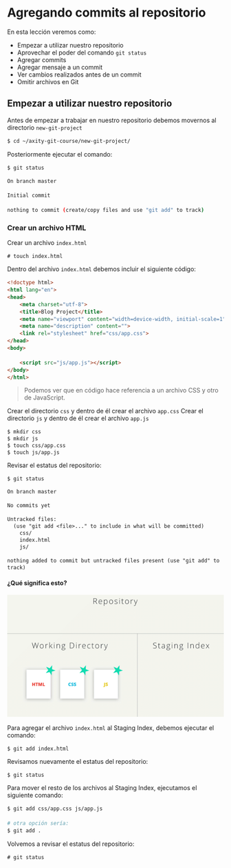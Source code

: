 # Agregando commits al repositorio

En esta lección veremos como:

 - Empezar a utilizar nuestro repositorio
 - Aprovechar el poder del comando `git status`
 - Agregar commits
 - Agregar mensaje a un commit
 - Ver cambios realizados antes de un commit
 - Omitir archivos en Git

## Empezar a utilizar nuestro repositorio

Antes de empezar a trabajar en nuestro repositorio debemos movernos al directorio `new-git-project` 

```bash
$ cd ~/axity-git-course/new-git-project/
``` 
Posteriormente ejecutar el comando:

```bash
$ git status
```
```bash
On branch master

Initial commit

nothing to commit (create/copy files and use "git add" to track)
```

### Crear un archivo HTML

Crear un archivo `index.html` 

    # touch index.html

Dentro del archivo `index.html` debemos incluir el siguiente código:

```html
<!doctype html>
<html lang="en">
<head>
    <meta charset="utf-8">
    <title>Blog Project</title>
    <meta name="viewport" content="width=device-width, initial-scale=1">
    <meta name="description" content="">
    <link rel="stylesheet" href="css/app.css">
</head>
<body>

    <script src="js/app.js"></script>
</body>
</html>
```

> Podemos ver que en código hace referencia a un archivo CSS  y otro  de JavaScript.

Crear el directorio `css` y dentro de él crear el archivo `app.css`
Crear el directorio `js` y dentro de él crear el archivo `app.js`

```batch
$ mkdir css
$ mkdir js
$ touch css/app.css
$ touch js/app.js
```

Revisar el estatus del repositorio:

```batch
$ git status
```
```
On branch master

No commits yet

Untracked files:
  (use "git add <file>..." to include in what will be committed)
	css/
	index.html
	js/

nothing added to commit but untracked files present (use "git add" to track)
```
#### ¿Qué significa esto?

![img_work_to_index](images/img_work_to_index.gif)

Para agregar el archivo `index.html` al Staging Index, debemos ejecutar el comando:

    $ git add index.html

Revisamos nuevamente el estatus del repositorio:

    $ git status

Para mover el resto de los archivos al Staging Index, ejecutamos el siguiente comando:

```bash
$ git add css/app.css js/app.js

# otra opción sería:
$ git add .
```

Volvemos a revisar el estatus del repositorio:

    # git status

<!--stackedit_data:
eyJoaXN0b3J5IjpbLTQxNjYwMjY4OCwtNzQxODQ4Njg1LC03ND
E4NDg2ODUsLTEwNzc5ODgxMTksMTM1MTA2NjY1MywtMTgwNDYy
NzQ0LC0xODIyMTg0NzI0LC0xNzg0NjY1MTQ3LC0xODk4OTg0Nz
IyLC01ODMwODA2MjQsMTcxODIzNzI4MSwxMzI1NzQ2Mzc0LDE1
NjI0MzUyNzksMTc1MDIwOTU0Niw0MjEwNDM2NiwyMDQwMjI4OT
Y5LC0xNzU4OTg0NzI0LDEzMjY5NDY3NjcsMTgxNTEyMTc4MCw0
MTYzNTgwNjNdfQ==
-->